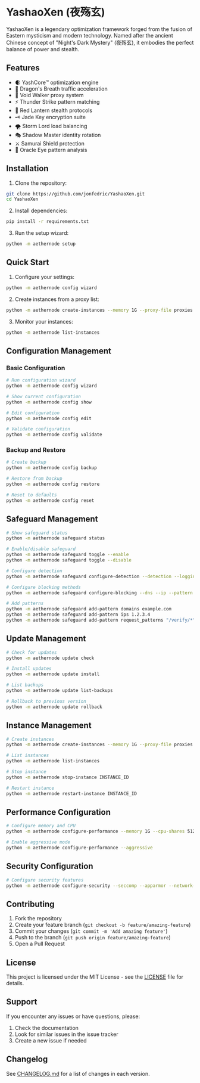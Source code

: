# YashaoXen (夜殇玄)

YashaoXen is a legendary optimization framework forged from the fusion of Eastern mysticism and modern technology. Named after the ancient Chinese concept of "Night's Dark Mystery" (夜殇玄), it embodies the perfect balance of power and stealth.

## Features

- 🌒 YashCore™ optimization engine
- 🐉 Dragon's Breath traffic acceleration
- 🌌 Void Walker proxy system
- ⚡ Thunder Strike pattern matching
- 🏮 Red Lantern stealth protocols
- 🗝️ Jade Key encryption suite
- 🌪️ Storm Lord load balancing
- 🎭 Shadow Master identity rotation
- ⚔️ Samurai Shield protection
- 🔮 Oracle Eye pattern analysis

## Installation

1. Clone the repository:
```bash
git clone https://github.com/jonfedric/YashaoXen.git
cd YashaoXen
```

2. Install dependencies:
```bash
pip install -r requirements.txt
```

3. Run the setup wizard:
```bash
python -m aethernode setup
```

## Quick Start

1. Configure your settings:
```bash
python -m aethernode config wizard
```

2. Create instances from a proxy list:
```bash
python -m aethernode create-instances --memory 1G --proxy-file proxies.txt
```

3. Monitor your instances:
```bash
python -m aethernode list-instances
```

## Configuration Management

### Basic Configuration
```bash
# Run configuration wizard
python -m aethernode config wizard

# Show current configuration
python -m aethernode config show

# Edit configuration
python -m aethernode config edit

# Validate configuration
python -m aethernode config validate
```

### Backup and Restore
```bash
# Create backup
python -m aethernode config backup

# Restore from backup
python -m aethernode config restore

# Reset to defaults
python -m aethernode config reset
```

## Safeguard Management

```bash
# Show safeguard status
python -m aethernode safeguard status

# Enable/disable safeguard
python -m aethernode safeguard toggle --enable
python -m aethernode safeguard toggle --disable

# Configure detection
python -m aethernode safeguard configure-detection --detection --logging --auto-learn

# Configure blocking methods
python -m aethernode safeguard configure-blocking --dns --ip --pattern --hosts

# Add patterns
python -m aethernode safeguard add-pattern domains example.com
python -m aethernode safeguard add-pattern ips 1.2.3.4
python -m aethernode safeguard add-pattern request_patterns "/verify/*"
```

## Update Management

```bash
# Check for updates
python -m aethernode update check

# Install updates
python -m aethernode update install

# List backups
python -m aethernode update list-backups

# Rollback to previous version
python -m aethernode update rollback
```

## Instance Management

```bash
# Create instances
python -m aethernode create-instances --memory 1G --proxy-file proxies.txt

# List instances
python -m aethernode list-instances

# Stop instance
python -m aethernode stop-instance INSTANCE_ID

# Restart instance
python -m aethernode restart-instance INSTANCE_ID
```

## Performance Configuration

```bash
# Configure memory and CPU
python -m aethernode configure-performance --memory 1G --cpu-shares 512

# Enable aggressive mode
python -m aethernode configure-performance --aggressive
```

## Security Configuration

```bash
# Configure security features
python -m aethernode configure-security --seccomp --apparmor --network-isolation
```

## Contributing

1. Fork the repository
2. Create your feature branch (`git checkout -b feature/amazing-feature`)
3. Commit your changes (`git commit -m 'Add amazing feature'`)
4. Push to the branch (`git push origin feature/amazing-feature`)
5. Open a Pull Request

## License

This project is licensed under the MIT License - see the [LICENSE](LICENSE) file for details.

## Support

If you encounter any issues or have questions, please:
1. Check the documentation
2. Look for similar issues in the issue tracker
3. Create a new issue if needed

## Changelog

See [CHANGELOG.md](CHANGELOG.md) for a list of changes in each version.
